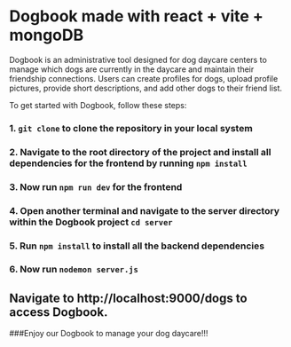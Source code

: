 # Dogbook made with react + vite + mongoDB

Dogbook is an administrative tool designed for dog daycare centers to manage which dogs are currently in the daycare and maintain their friendship connections. Users can create profiles for dogs, upload profile pictures, provide short descriptions, and add other dogs to their friend list.

To get started with Dogbook, follow these steps:

### 1. `git clone` to clone the repository in your local system

### 2. Navigate to the root directory of the project and install all dependencies for the frontend by running `npm install`

### 3. Now run `npm run dev` for the frontend

### 4. Open another terminal and navigate to the server directory within the Dogbook project `cd server`

### 5. Run `npm install` to install all the backend dependencies

### 6. Now run `nodemon server.js`

## Navigate to http://localhost:9000/dogs to access Dogbook.

###Enjoy our Dogbook to manage your dog daycare!!!
